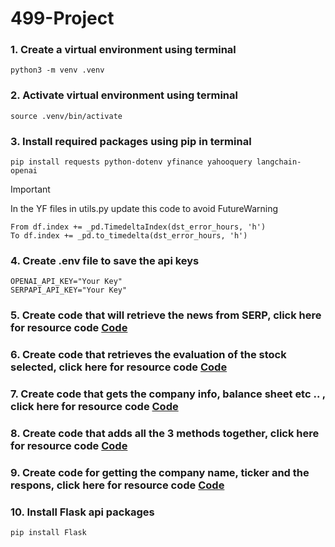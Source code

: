 # 499-Project

### 1. Create a virtual environment using terminal 
```
python3 -m venv .venv
```
### 2. Activate virtual environment using terminal 
```
source .venv/bin/activate
```

### 3. Install required packages using pip in terminal 
```
pip install requests python-dotenv yfinance yahooquery langchain-openai
```

> [!IMPORTANT]
> In the YF files in utils.py update this code to avoid FutureWarning  
>```
>From df.index += _pd.TimedeltaIndex(dst_error_hours, 'h')
>To df.index += _pd.to_timedelta(dst_error_hours, 'h')
>```

### 4. Create .env file to save the api keys 
```
OPENAI_API_KEY="Your Key"
SERPAPI_API_KEY="Your Key"
```

### 5. Create code that will retrieve the news from SERP, click here for resource code [Code](get_news.py)

### 6. Create code that retrieves the evaluation of the stock selected, click here for resource code [Code](get_stock_evaluation.py)

### 7. Create code that gets the company info, balance sheet etc .. , click here for resource code [Code](get_finc_statment.py)

### 8. Create code that adds all the 3 methods together, click here for resource code [Code](get_all_data.py)

### 9. Create code for getting the company name, ticker and the respons, click here for resource code [Code](analysing.py)

### 10. Install Flask api packages 
```
pip install Flask
```


